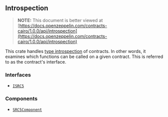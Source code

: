 ## Introspection

> **NOTE:** This document is better viewed at [https://docs.openzeppelin.com/contracts-cairo/1.0.0/api/introspection](https://docs.openzeppelin.com/contracts-cairo/1.0.0/api/introspection)

This crate handles [type introspection](https://en.wikipedia.org/wiki/Type_introspection) of contracts. In other words, it examines which functions can be called on a given contract. This is referred to as the contract's interface.

### Interfaces

- [`ISRC5`](https://docs.openzeppelin.com/contracts-cairo/1.0.0/api/introspection#ISRC5)

### Components

- [`SRC5Component`](https://docs.openzeppelin.com/contracts-cairo/1.0.0/api/introspection#SRC5Component)
